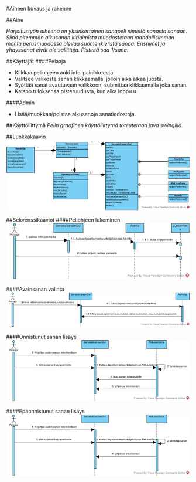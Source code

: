 #Aiheen kuvaus ja rakenne


##Aihe

*Harjoitustyön aiheena on yksinkertainen sanapeli nimeltä sanasta sanaan. Siinä pitemmän alkusanan kirjaimista muodostetaan mahdollisimman monta perusmuodossa olevaa suomenkielistä sanaa. Erisnimet ja yhdyssanat eivät ole sallittuja. Pisteitä saa 1/sana.*

##Käyttäjät
####Pelaaja
- Klikkaa peliohjeen auki info-painikkeesta.
- Valitsee valikosta sanan klikkaamalla, jolloin aika alkaa juosta.
- Syöttää sanat avautuvaan valikkoon, submittaa klikkaamalla joka sanan.
- Katsoo tuloksensa pisteruudusta, kun aika loppu.u

####Admin
- Lisää/muokkaa/poistaa alkusanoja sanatiedostoja.

##Käyttöliittymä
*Pelin graafinen käyttöliittymä toteutetaan java swingillä.*

##Luokkakaavio
![Alt text](SanastaSanaanLuokkakaavio.jpg)

##Sekvenssikaaviot
####Peliohjeen lukeminen
![Alt text](SanastaSanaanPeliohjeenLukeminen.jpg)

####Avainsanan valinta
![Alt text](SanastaSanaanAvainsananValinta.jpg)

####Onnistunut sanan lisäys
![Alt text](SanastaSanaanOnnistunutSananlisays.jpg)

####Epäonnistunut sanan lisäys
![Alt text](SanastaSanaanEpaonnistunutSananlisays.jpg)


